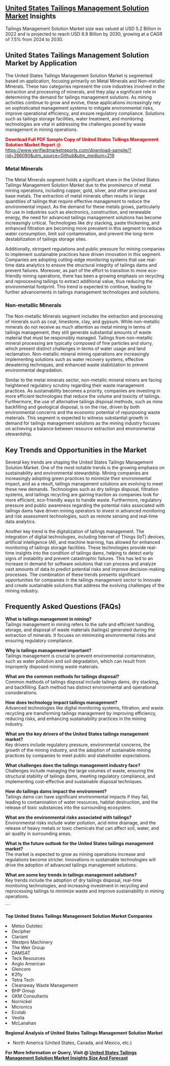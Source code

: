 <h2><a href="https://www.verifiedmarketreports.com/download-sample/?rid=266090&amp;utm_source=Github&amp;utm_medium=219" target="_blank">United States Tailings Management Solution Market</a> Insights</h2><p>Tailings Management Solution Market size was valued at USD 5.2 Billion in 2022 and is projected to reach USD 8.9 Billion by 2030, growing at a CAGR of 7.5% from 2024 to 2030.</p><p> <h2>United States Tailings Management Solution Market by Application</h2> <p>The United States Tailings Management Solution Market is segmented based on application, focusing primarily on Metal Minerals and Non-metallic Minerals. These two categories represent the core industries involved in the extraction and processing of minerals, and they play a significant role in determining the demand for tailings management solutions. As mining activities continue to grow and evolve, these applications increasingly rely on sophisticated management systems to mitigate environmental risks, improve operational efficiency, and ensure regulatory compliance. Solutions such as tailings storage facilities, water treatment, and monitoring technologies are vital in addressing the challenges posed by waste management in mining operations.</p> <p><p><span class=""><span style="color: #ff0000;"><strong>Download Full PDF Sample Copy of United States Tailings Management Solution Market Report</strong> @ </span><a href="https://www.verifiedmarketreports.com/download-sample/?rid=266090&amp;utm_source=Github&amp;utm_medium=219" target="_blank">https://www.verifiedmarketreports.com/download-sample/?rid=266090&amp;utm_source=Github&amp;utm_medium=219</a></span></p></p> <h3>Metal Minerals</h3> <p>The Metal Minerals segment holds a significant share in the United States Tailings Management Solution Market due to the prominence of metal mining operations, including copper, gold, silver, and other precious and base metals. The extraction of metal minerals often results in large quantities of tailings that require effective management to reduce the environmental impact. As the demand for these metals grows, particularly for use in industries such as electronics, construction, and renewable energy, the need for advanced tailings management solutions has become increasingly critical. Technologies like dry stacking, paste thickening, and enhanced filtration are becoming more prevalent in this segment to reduce water consumption, limit soil contamination, and prevent the long-term destabilization of tailings storage sites.</p> <p>Additionally, stringent regulations and public pressure for mining companies to implement sustainable practices have driven innovation in this segment. Companies are adopting cutting-edge monitoring systems that use real-time data analytics to ensure the structural integrity of tailings dams and prevent failures. Moreover, as part of the effort to transition to more eco-friendly mining operations, there has been a growing emphasis on recycling and reprocessing tailings to extract additional value, thus reducing the environmental footprint. This trend is expected to continue, leading to further advancements in tailings management technologies and solutions.</p> <h3>Non-metallic Minerals</h3> <p>The Non-metallic Minerals segment includes the extraction and processing of minerals such as coal, limestone, clay, and gypsum. While non-metallic minerals do not receive as much attention as metal mining in terms of tailings management, they still generate substantial amounts of waste material that must be responsibly managed. Tailings from non-metallic mineral processing are typically composed of fine particles and slurry, which present distinct challenges in terms of water usage and land reclamation. Non-metallic mineral mining operations are increasingly implementing solutions such as water recovery systems, effective dewatering techniques, and enhanced waste stabilization to prevent environmental degradation.</p> <p>Similar to the metal minerals sector, non-metallic mineral miners are facing heightened regulatory scrutiny regarding their waste management practices. As sustainability becomes a priority, companies are investing in more efficient technologies that reduce the volume and toxicity of tailings. Furthermore, the use of alternative tailings disposal methods, such as mine backfilling and geological disposal, is on the rise, driven by both environmental concerns and the economic potential of repurposing waste materials. This segment is expected to witness substantial growth in demand for tailings management solutions as the mining industry focuses on achieving a balance between resource extraction and environmental stewardship.</p> <h2>Key Trends and Opportunities in the Market</h2> <p>Several key trends are shaping the United States Tailings Management Solution Market. One of the most notable trends is the growing emphasis on sustainability and environmental stewardship. Mining companies are increasingly adopting green practices to minimize their environmental impact, and as a result, tailings management solutions are evolving to meet these new demands. Technologies such as dry tailings disposal, filtration systems, and tailings recycling are gaining traction as companies look for more efficient, eco-friendly ways to handle waste. Furthermore, regulatory pressure and public awareness regarding the potential risks associated with tailings dams have driven mining operators to invest in advanced monitoring and risk assessment technologies, such as remote sensing and real-time data analytics.</p> <p>Another key trend is the digitalization of tailings management. The integration of digital technologies, including Internet of Things (IoT) devices, artificial intelligence (AI), and machine learning, has allowed for enhanced monitoring of tailings storage facilities. These technologies provide real-time insights into the condition of tailings dams, helping to detect early signs of instability and prevent catastrophic failures. This has led to an increase in demand for software solutions that can process and analyze vast amounts of data to predict potential risks and improve decision-making processes. The combination of these trends presents significant opportunities for companies in the tailings management sector to innovate and create sustainable solutions that address the evolving challenges of the mining industry.</p> <h2>Frequently Asked Questions (FAQs)</h2> <p><strong>What is tailings management in mining?</strong><br>Tailings management in mining refers to the safe and efficient handling, storage, and disposal of waste materials (tailings) generated during the extraction of minerals. It focuses on minimizing environmental risks and ensuring regulatory compliance.</p> <p><strong>Why is tailings management important?</strong><br>Tailings management is crucial to prevent environmental contamination, such as water pollution and soil degradation, which can result from improperly disposed mining waste materials.</p> <p><strong>What are the common methods for tailings disposal?</strong><br>Common methods of tailings disposal include tailings dams, dry stacking, and backfilling. Each method has distinct environmental and operational considerations.</p> <p><strong>How does technology impact tailings management?</strong><br>Advanced technologies like digital monitoring systems, filtration, and waste recycling are transforming tailings management by improving efficiency, reducing risks, and enhancing sustainability practices in the mining industry.</p> <p><strong>What are the key drivers of the United States tailings management market?</strong><br>Key drivers include regulatory pressure, environmental concerns, the growth of the mining industry, and the adoption of sustainable mining practices by companies to meet public and stakeholder expectations.</p> <p><strong>What challenges does the tailings management industry face?</strong><br>Challenges include managing the large volumes of waste, ensuring the structural stability of tailings dams, meeting regulatory compliance, and implementing cost-effective and sustainable disposal techniques.</p> <p><strong>How do tailings dams impact the environment?</strong><br>Tailings dams can have significant environmental impacts if they fail, leading to contamination of water resources, habitat destruction, and the release of toxic substances into the surrounding ecosystem.</p> <p><strong>What are the environmental risks associated with tailings?</strong><br>Environmental risks include water pollution, acid mine drainage, and the release of heavy metals or toxic chemicals that can affect soil, water, and air quality in surrounding areas.</p> <p><strong>What is the future outlook for the United States tailings management market?</strong><br>The market is expected to grow as mining operations increase and regulations become stricter. Innovations in sustainable technologies will drive the adoption of advanced tailings management solutions.</p> <p><strong>What are some key trends in tailings management solutions?</strong><br>Key trends include the adoption of dry tailings disposal, real-time monitoring technologies, and increasing investment in recycling and reprocessing tailings to minimize waste and improve sustainability in mining operations.</p> ```</p><p><strong>Top United States Tailings Management Solution Market Companies</strong></p><div data-test-id=""><p><li>Metso Outotec</li><li> Decipher</li><li> Clariant</li><li> Westpro Machinery</li><li> The Weir Group</li><li> DAMSAT</li><li> Teck Resources</li><li> Anglo American</li><li> Glencore</li><li> K2fly</li><li> Tetra Tech</li><li> Cleanaway Waste Management</li><li> BHP Group</li><li> GKM Consultants</li><li> Nornickel</li><li> Micronics</li><li> Ecolab</li><li> Veolia</li><li> McLanahan</li></p><div><strong>Regional Analysis of&nbsp;United States Tailings Management Solution Market</strong></div><ul><li dir="ltr"><p dir="ltr">North America&nbsp;(United States, Canada, and Mexico, etc.)</p></li></ul><p><strong>For More Information or Query, Visit @&nbsp;</strong><strong><a href="https://www.verifiedmarketreports.com/product/tailings-management-solution-market/?utm_source=Github&amp;utm_medium=219" target="_blank">United States Tailings Management Solution Market Insights Size And Forecast</a></strong></p></div>

